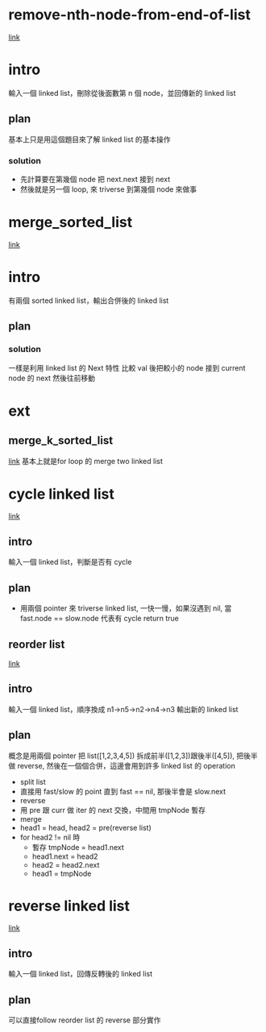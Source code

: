 # remove-nth-node-from-end-of-list
[link](https://leetcode.com/problems/remove-nth-node-from-end-of-list/)

# intro
輸入一個 linked list，刪除從後面數第 n 個 node，並回傳新的 linked list

## plan
基本上只是用這個題目來了解 linked list 的基本操作
### solution
- 先計算要在第幾個 node 把 next.next 接到 next
- 然後就是另一個 loop, 來 triverse 到第幾個 node 來做事

# merge_sorted_list
[link](https://leetcode.com/problems/merge-two-sorted-lists/)

# intro
有兩個 sorted linked list，輸出合併後的 linked list

## plan
### solution
一樣是利用 linked list 的 Next 特性 比較 val 後把較小的 node 接到 current node 的 next 然後往前移動

# ext
## merge_k_sorted_list
[link](https://leetcode.com/problems/merge-k-sorted-lists/)
基本上就是for loop 的 merge two linked list

# cycle linked list
[link](https://leetcode.com/problems/linked-list-cycle/)

## intro
輸入一個 linked list，判斷是否有 cycle

## plan
- 用兩個 pointer 來 triverse linked list, 一快一慢，如果沒遇到 nil, 當 fast.node == slow.node 代表有 cycle return true


## reorder list
[link](https://leetcode.com/problems/reorder-list/)

## intro
輸入一個 linked list，順序換成 n1->n5->n2->n4->n3 輸出新的 linked list

## plan
概念是用兩個 pointer 把 list([1,2,3,4,5]) 拆成前半([1,2,3])跟後半([4,5]), 把後半做 reverse, 然後在一個個合併，這邊會用到許多 linked list 的 operation
- split list
 - 直接用 fast/slow 的 point 直到 fast == nil, 那後半會是 slow.next
- reverse
 - 用 pre 跟 curr 做 iter 的 next 交換，中間用 tmpNode 暫存
- merge
 - head1 = head, head2 = pre(reverse list)
 - for head2 != nil 時
    - 暫存 tmpNode = head1.next
    - head1.next = head2
    - head2 = head2.next
    - head1 = tmpNode

# reverse linked list
[link](https://leetcode.com/problems/reverse-linked-list/)

## intro
輸入一個 linked list，回傳反轉後的 linked list

## plan
可以直接follow reorder list 的 reverse 部分實作
